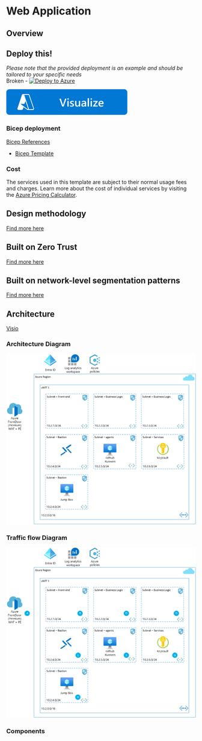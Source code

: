# Web Application
## Overview

## Deploy this!
*Please note that the provided deployment is an example and should be tailored to your specific needs*  
Broken - [![Deploy to Azure](https://aka.ms/deploytoazurebutton)](https://portal.azure.com/#create/Microsoft.Template/uri/https%3A%2F%2Fraw.githubusercontent.com%2Fmarcdekeyser%2Frefarch%2Fmain%2Fbicep%2Faks_cluster2%2Fdeploy.json)

[![Visualize](https://raw.githubusercontent.com/Azure/azure-quickstart-templates/master/1-CONTRIBUTION-GUIDE/images/visualizebutton.svg?sanitize=true)](http://armviz.io/#/?load=https%3A%2F%2Fraw.githubusercontent.com%2Fmarcdekeyser%2Frefarch%2Fmain%2Fbicep%2Faks_cluster2%2Fdeploy.json)

### Bicep deployment
[Bicep References](../references.md#bicep)
* [Bicep Template](https://github.com/marcdekeyser/refarch/blob/main/bicep/aks_cluster/main.bicep)  

### Cost
The services used in this template are subject to their normal usage fees and charges. Learn more about the cost of individual services by visiting the [Azure Pricing Calculator](https://azure.microsoft.com/en-us/pricing/calculator/).

## Design methodology
[Find more here](/Topics/designmethodology.md)

## Built on Zero Trust
[Find more here](/Topics/zerotrust.md)

## Built on network-level segmentation patterns
[Find more here](/Topics/networksegmentation.md)

## Architecture
[Visio](/Solutions/diagrams/foundation_bastion.vsdx)

### Architecture Diagram
![Web Application](images/foundation_bastion_tf.png)

### Traffic flow Diagram
![Web Application](images/foundation_bastion.png)

### Components
